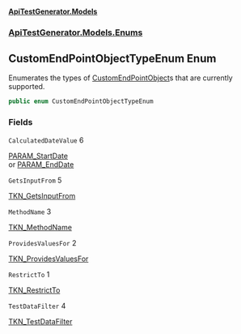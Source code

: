 #### [ApiTestGenerator.Models](ApiTestGenerator.Models.md 'ApiTestGenerator.Models')
### [ApiTestGenerator.Models.Enums](ApiTestGenerator.Models.md#ApiTestGenerator.Models.Enums 'ApiTestGenerator.Models.Enums')

## CustomEndPointObjectTypeEnum Enum

Enumerates the types of [CustomEndPointObject](https://docs.microsoft.com/en-us/dotnet/api/CustomEndPointObject 'CustomEndPointObject')s that are currently supported.

```csharp
public enum CustomEndPointObjectTypeEnum
```
### Fields

<a name='ApiTestGenerator.Models.Enums.CustomEndPointObjectTypeEnum.CalculatedDateValue'></a>

`CalculatedDateValue` 6

[PARAM_StartDate](ParserTokens.md#ApiTestGenerator.Models.Consts.ParserTokens.PARAM_StartDate 'ApiTestGenerator.Models.Consts.ParserTokens.PARAM_StartDate')   
            or [PARAM_EndDate](ParserTokens.md#ApiTestGenerator.Models.Consts.ParserTokens.PARAM_EndDate 'ApiTestGenerator.Models.Consts.ParserTokens.PARAM_EndDate')

<a name='ApiTestGenerator.Models.Enums.CustomEndPointObjectTypeEnum.GetsInputFrom'></a>

`GetsInputFrom` 5

[TKN_GetsInputFrom](ParserTokens.md#ApiTestGenerator.Models.Consts.ParserTokens.TKN_GetsInputFrom 'ApiTestGenerator.Models.Consts.ParserTokens.TKN_GetsInputFrom')

<a name='ApiTestGenerator.Models.Enums.CustomEndPointObjectTypeEnum.MethodName'></a>

`MethodName` 3

[TKN_MethodName](ParserTokens.md#ApiTestGenerator.Models.Consts.ParserTokens.TKN_MethodName 'ApiTestGenerator.Models.Consts.ParserTokens.TKN_MethodName')

<a name='ApiTestGenerator.Models.Enums.CustomEndPointObjectTypeEnum.ProvidesValuesFor'></a>

`ProvidesValuesFor` 2

[TKN_ProvidesValuesFor](ParserTokens.md#ApiTestGenerator.Models.Consts.ParserTokens.TKN_ProvidesValuesFor 'ApiTestGenerator.Models.Consts.ParserTokens.TKN_ProvidesValuesFor')

<a name='ApiTestGenerator.Models.Enums.CustomEndPointObjectTypeEnum.RestrictTo'></a>

`RestrictTo` 1

[TKN_RestrictTo](ParserTokens.md#ApiTestGenerator.Models.Consts.ParserTokens.TKN_RestrictTo 'ApiTestGenerator.Models.Consts.ParserTokens.TKN_RestrictTo')

<a name='ApiTestGenerator.Models.Enums.CustomEndPointObjectTypeEnum.TestDataFilter'></a>

`TestDataFilter` 4

[TKN_TestDataFilter](ParserTokens.md#ApiTestGenerator.Models.Consts.ParserTokens.TKN_TestDataFilter 'ApiTestGenerator.Models.Consts.ParserTokens.TKN_TestDataFilter')